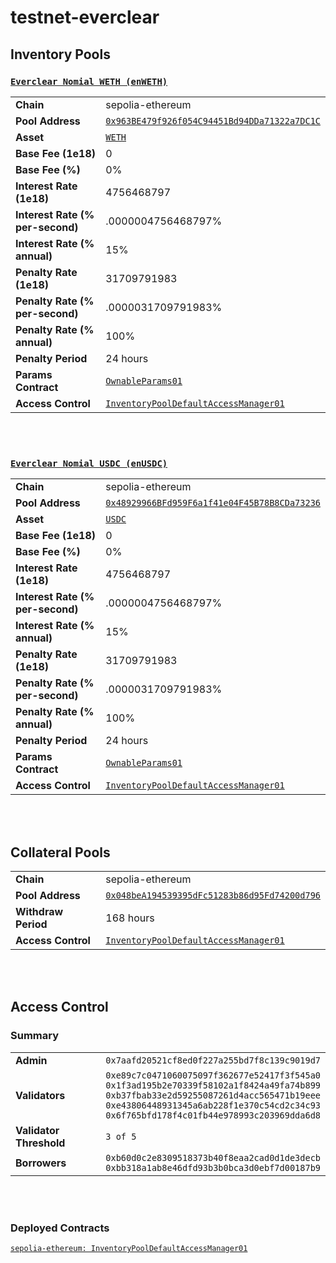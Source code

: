 # testnet-everclear

## Inventory Pools

### [`Everclear Nomial WETH (enWETH)`](https://sepolia.etherscan.io/token/0x963BE479f926f054C94451Bd94DDa71322a7DC1C)
|   |   |
|---|---|
| **Chain**               | sepolia-ethereum                                      |
| **Pool Address**        | [`0x963BE479f926f054C94451Bd94DDa71322a7DC1C`](https://sepolia.etherscan.io/address/0x963BE479f926f054C94451Bd94DDa71322a7DC1C)  |
| **Asset**               | [`WETH`](https://sepolia.etherscan.io/token/0xfff9976782d46cc05630d1f6ebab18b2324d6b14)   |
| **Base Fee (1e18)**      | 0                                |
| **Base Fee (%)**         | 0%                           |
| **Interest Rate (1e18)**| 4756468797                              |
| **Interest Rate (% per-second)** | .0000004756468797%               |
| **Interest Rate (% annual)**     | 15%                |
| **Penalty Rate (1e18)**  | 31709791983                              |
| **Penalty Rate (% per-second)** | .0000031709791983%             |
| **Penalty Rate (% annual)**     | 100%              |
| **Penalty Period**       | 24 hours                     |
| **Params Contract**      | [`OwnableParams01`](https://sepolia.etherscan.io/address/0x9dC8d1f8e57Eb2015c493490BA4C75B16DC6E4f1) |
| **Access Control**       | [`InventoryPoolDefaultAccessManager01`](https://sepolia.etherscan.io/address/0x5b87871aCD3ac2593D1c96E1b0318D828ab0d81B) |

<br><br>

### [`Everclear Nomial USDC (enUSDC)`](https://sepolia.etherscan.io/token/0x48929966BFd959F6a1f41e04F45B78B8CDa73236)
|   |   |
|---|---|
| **Chain**               | sepolia-ethereum                                      |
| **Pool Address**        | [`0x48929966BFd959F6a1f41e04F45B78B8CDa73236`](https://sepolia.etherscan.io/address/0x48929966BFd959F6a1f41e04F45B78B8CDa73236)  |
| **Asset**               | [`USDC`](https://sepolia.etherscan.io/token/0x1c7d4b196cb0c7b01d743fbc6116a902379c7238)   |
| **Base Fee (1e18)**      | 0                                |
| **Base Fee (%)**         | 0%                           |
| **Interest Rate (1e18)**| 4756468797                              |
| **Interest Rate (% per-second)** | .0000004756468797%               |
| **Interest Rate (% annual)**     | 15%                |
| **Penalty Rate (1e18)**  | 31709791983                              |
| **Penalty Rate (% per-second)** | .0000031709791983%             |
| **Penalty Rate (% annual)**     | 100%              |
| **Penalty Period**       | 24 hours                     |
| **Params Contract**      | [`OwnableParams01`](https://sepolia.etherscan.io/address/0x3c78465eD8244C550DF1b97F8977d43FE961Bd57) |
| **Access Control**       | [`InventoryPoolDefaultAccessManager01`](https://sepolia.etherscan.io/address/0x5b87871aCD3ac2593D1c96E1b0318D828ab0d81B) |

<br><br>

## Collateral Pools

|   |   |
|---|---|
| **Chain**             | sepolia-ethereum                                    |
| **Pool Address**      | [`0x048beA194539395dFc51283b86d95Fd74200d796`](https://sepolia.etherscan.io/address/0x048beA194539395dFc51283b86d95Fd74200d796)|
| **Withdraw Period**   | 168 hours                   |
| **Access Control**    | [`InventoryPoolDefaultAccessManager01`](https://sepolia.etherscan.io/address/0x5b87871aCD3ac2593D1c96E1b0318D828ab0d81B) |

<br><br>

## Access Control

### Summary
|   |   |
|---|---|
| **Admin**               | `0x7aafd20521cf8ed0f227a255bd7f8c139c9019d7`           |
| **Validators**          | `0xe89c7c0471060075097f362677e52417f3f545a0`<br>`0x1f3ad195b2e70339f58102a1f8424a49fa74b899`<br>`0xb37fbab33e2d59255087261d4acc565471b19eee`<br>`0xe43806448931345a6ab228f1e370c54cd2c34c93`<br>`0x6f765bfd178f4c01fb44e978993c203969dda6d8`      |
| **Validator Threshold** | `3 of 5`       |
| **Borrowers**           | `0xb60d0c2e8309518373b40f8eaa2cad0d1de3decb`<br>`0xbb318a1ab8e46dfd93b3b0bca3d0ebf7d00187b9`       |

<br><br>

### Deployed Contracts

[`sepolia-ethereum: InventoryPoolDefaultAccessManager01`](https://sepolia.etherscan.io/address/0x5b87871aCD3ac2593D1c96E1b0318D828ab0d81B)

<br><br>

